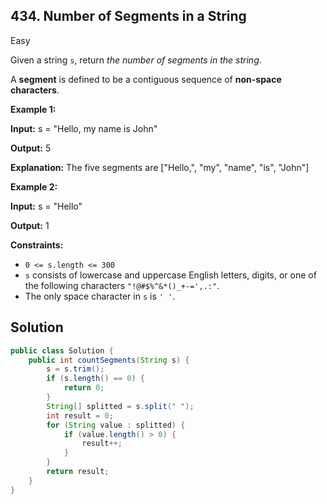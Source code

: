 ## 434\. Number of Segments in a String

Easy

Given a string `s`, return _the number of segments in the string_.

A **segment** is defined to be a contiguous sequence of **non-space characters**.

**Example 1:**

**Input:** s = "Hello, my name is John"

**Output:** 5

**Explanation:** The five segments are ["Hello,", "my", "name", "is", "John"] 

**Example 2:**

**Input:** s = "Hello"

**Output:** 1 

**Constraints:**

*   `0 <= s.length <= 300`
*   `s` consists of lowercase and uppercase English letters, digits, or one of the following characters `"!@#$%^&*()_+-=',.:"`.
*   The only space character in `s` is `' '`.

## Solution

```java
public class Solution {
    public int countSegments(String s) {
        s = s.trim();
        if (s.length() == 0) {
            return 0;
        }
        String[] splitted = s.split(" ");
        int result = 0;
        for (String value : splitted) {
            if (value.length() > 0) {
                result++;
            }
        }
        return result;
    }
}
```